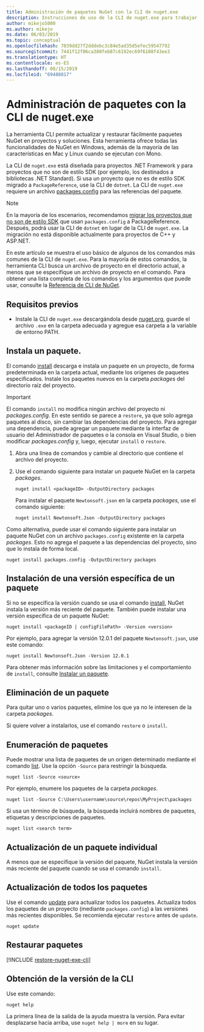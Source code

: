 ```yaml
---
title: Administración de paquetes NuGet con la CLI de nuget.exe
description: Instrucciones de uso de la CLI de nuget.exe para trabajar con paquetes NuGet.
author: mikejo5000
ms.author: mikejo
ms.date: 06/03/2019
ms.topic: conceptual
ms.openlocfilehash: 7039dd27f2dddebc3c84e5ad35d5efec59547792
ms.sourcegitcommit: 7441f12f06ca380feb87c6192ec69f6108f43ee3
ms.translationtype: HT
ms.contentlocale: es-ES
ms.lasthandoff: 08/15/2019
ms.locfileid: "69488817"
---
```

# <a name="manage-packages-using-the-nugetexe-cli"></a>Administración de paquetes con la CLI de nuget.exe

La herramienta CLI permite actualizar y restaurar fácilmente paquetes NuGet en proyectos y soluciones. Esta herramienta ofrece todas las funcionalidades de NuGet en Windows, además de la mayoría de las características en Mac y Linux cuando se ejecutan con Mono.

La CLI de `nuget.exe` está diseñada para proyectos .NET Framework y para proyectos que no son de estilo SDK (por ejemplo, los destinados a bibliotecas .NET Standard). Si usa un proyecto que no es de estilo SDK migrado a `PackageReference`, use la CLI de `dotnet`. La CLI de `nuget.exe` requiere un archivo [packages.config](../reference/packages-config.md) para las referencias del paquete.

> [!NOTE]
> En la mayoría de los escenarios, recomendamos [migrar los proyectos que no son de estilo SDK](../consume-packages/migrate-packages-config-to-package-reference.md) que usan `packages.config` a PackageReference. Después, podrá usar la CLI de `dotnet` en lugar de la CLI de `nuget.exe`. La migración no está disponible actualmente para proyectos de C++ y ASP.NET.

En este artículo se muestra el uso básico de algunos de los comandos más comunes de la CLI de `nuget.exe`. Para la mayoría de estos comandos, la herramienta CLI busca un archivo de proyecto en el directorio actual, a menos que se especifique un archivo de proyecto en el comando. Para obtener una lista completa de los comandos y los argumentos que puede usar, consulte la [Referencia de CLI de NuGet](../reference/nuget-exe-cli-reference.md).

## <a name="prerequisites"></a>Requisitos previos

- Instale la CLI de `nuget.exe` descargándola desde [nuget.org](https://dist.nuget.org/win-x86-commandline/latest/nuget.exe), guarde el archivo `.exe` en la carpeta adecuada y agregue esa carpeta a la variable de entorno PATH.

## <a name="install-a-package"></a>Instala un paquete.

El comando [install](../reference/cli-reference/cli-ref-install.md) descarga e instala un paquete en un proyecto, de forma predeterminada en la carpeta actual, mediante los orígenes de paquetes especificados. Instale los paquetes nuevos en la carpeta *packages* del directorio raíz del proyecto.

> [!IMPORTANT]
> El comando `install` no modifica ningún archivo del proyecto ni *packages.config*. En este sentido se parece a `restore`, ya que solo agrega paquetes al disco, sin cambiar las dependencias del proyecto. Para agregar una dependencia, puede agregar un paquete mediante la interfaz de usuario del Administrador de paquetes o la consola en Visual Studio, o bien modificar *packages.config* y, luego, ejecutar `install` o `restore`.

1. Abra una línea de comandos y cambie al directorio que contiene el archivo del proyecto.

2. Use el comando siguiente para instalar un paquete NuGet en la carpeta *packages*.

    ```cli
    nuget install <packageID> -OutputDirectory packages
    ```

    Para instalar el paquete `Newtonsoft.json` en la carpeta *packages*, use el comando siguiente:

    ```cli
    nuget install Newtonsoft.Json -OutputDirectory packages
    ```

Como alternativa, puede usar el comando siguiente para instalar un paquete NuGet con un archivo `packages.config` existente en la carpeta *packages*. Esto no agrega el paquete a las dependencias del proyecto, sino que lo instala de forma local.

```cli
nuget install packages.config -OutputDirectory packages
```

## <a name="install-a-specific-version-of-a-package"></a>Instalación de una versión específica de un paquete

Si no se especifica la versión cuando se usa el comando [install](../reference/cli-reference/cli-ref-install.md), NuGet instala la versión más reciente del paquete. También puede instalar una versión específica de un paquete NuGet:

```cli
nuget install <packageID | configFilePath> -Version <version>
```

Por ejemplo, para agregar la versión 12.0.1 del paquete `Newtonsoft.json`, use este comando:

```cli
nuget install Newtonsoft.Json -Version 12.0.1
```

Para obtener más información sobre las limitaciones y el comportamiento de `install`, consulte [Instalar un paquete](#install-a-package).

## <a name="remove-a-package"></a>Eliminación de un paquete

Para quitar uno o varios paquetes, elimine los que ya no le interesen de la carpeta *packages*.

Si quiere volver a instalarlos, use el comando `restore` o `install`.

## <a name="list-packages"></a>Enumeración de paquetes

Puede mostrar una lista de paquetes de un origen determinado mediante el comando [list](../reference/cli-reference/cli-ref-list.md). Use la opción `-Source` para restringir la búsqueda.

```cli
nuget list -Source <source>
```

Por ejemplo, enumere los paquetes de la carpeta *packages*.

```cli
nuget list -Source C:\Users\username\source\repos\MyProject\packages
```

Si usa un término de búsqueda, la búsqueda incluirá nombres de paquetes, etiquetas y descripciones de paquetes.

```cli
nuget list <search term>
```

## <a name="update-an-individual-package"></a>Actualización de un paquete individual

A menos que se especifique la versión del paquete, NuGet instala la versión más reciente del paquete cuando se usa el comando `install`.

## <a name="update-all-packages"></a>Actualización de todos los paquetes

Use el comando [update](../reference/cli-reference/cli-ref-update.md) para actualizar todos los paquetes. Actualiza todos los paquetes de un proyecto (mediante `packages.config`) a las versiones más recientes disponibles. Se recomienda ejecutar `restore` antes de `update`.

```cli
nuget update
```

## <a name="restore-packages"></a>Restaurar paquetes

[!INCLUDE [restore-nuget-exe-cli](includes/restore-nuget-exe-cli.md)]

## <a name="get-the-cli-version"></a>Obtención de la versión de la CLI

Use este comando:

```cli
nuget help
```

La primera línea de la salida de la ayuda muestra la versión. Para evitar desplazarse hacia arriba, use `nuget help | more` en su lugar.